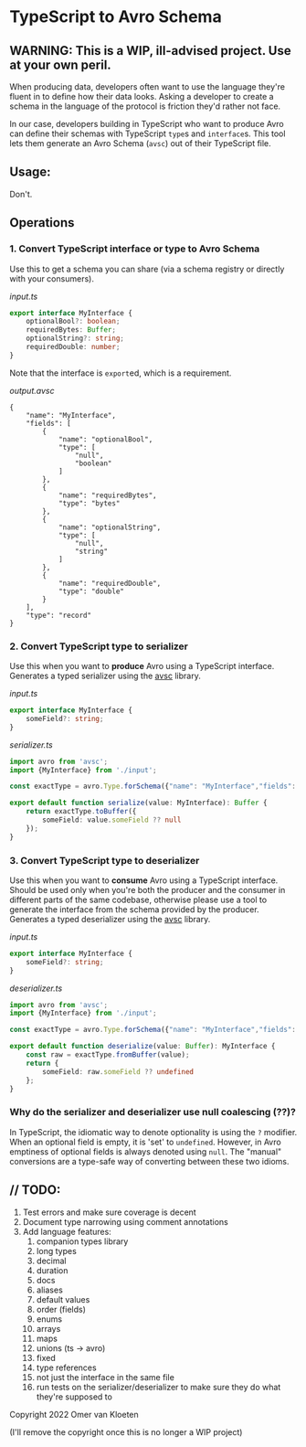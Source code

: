# TypeScript to Avro Schema

## WARNING: This is a WIP, ill-advised project. Use at your own peril.

When producing data, developers often want to use the language they're fluent in to define how their data looks.
Asking a developer to create a schema in the language of the protocol is friction they'd rather not face.

In our case, developers building in TypeScript who want to produce Avro can define their schemas with TypeScript `type`s
and `interface`s. This tool lets them generate an Avro Schema (`avsc`) out of their TypeScript file.

## Usage:

Don't.

## Operations

### 1. Convert TypeScript interface or type to Avro Schema

Use this to get a schema you can share (via a schema registry or directly with your consumers).

_input.ts_

```typescript
export interface MyInterface {
    optionalBool?: boolean;
    requiredBytes: Buffer;
    optionalString?: string;
    requiredDouble: number;
}
```

Note that the interface is `export`ed, which is a requirement.

_output.avsc_

```avro schema
{
    "name": "MyInterface",
    "fields": [
        {
            "name": "optionalBool",
            "type": [
                "null",
                "boolean"
            ]
        },
        {
            "name": "requiredBytes",
            "type": "bytes"
        },
        {
            "name": "optionalString",
            "type": [
                "null",
                "string"
            ]
        },
        {
            "name": "requiredDouble",
            "type": "double"
        }
    ],
    "type": "record"
}
```

### 2. Convert TypeScript type to serializer

Use this when you want to **produce** Avro using a TypeScript interface. \
Generates a typed serializer using
the [avsc](https://github.com/mtth/avsc) library.

_input.ts_

```typescript
export interface MyInterface {
    someField?: string;
}
```

_serializer.ts_

```typescript
import avro from 'avsc';
import {MyInterface} from './input';

const exactType = avro.Type.forSchema({"name": "MyInterface","fields": [{"name": "someField", "type": "string"}],"type": "record"});

export default function serialize(value: MyInterface): Buffer {
    return exactType.toBuffer({
        someField: value.someField ?? null
    });
}
```

### 3. Convert TypeScript type to deserializer

Use this when you want to **consume** Avro using a TypeScript interface. \
Should be used only when you're both the producer and the consumer in different parts of the same codebase, otherwise please use a tool to generate the interface from the schema provided by the producer. \
Generates a typed deserializer using
the [avsc](https://github.com/mtth/avsc) library.

_input.ts_

```typescript
export interface MyInterface {
    someField?: string;
}
```

_deserializer.ts_

```typescript
import avro from 'avsc';
import {MyInterface} from './input';

const exactType = avro.Type.forSchema({"name": "MyInterface","fields": [{"name": "someField", "type": "string"}],"type": "record"});

export default function deserialize(value: Buffer): MyInterface {
    const raw = exactType.fromBuffer(value);
    return {
        someField: raw.someField ?? undefined
    };
}
```

### Why do the serializer and deserializer use null coalescing (??)?

In TypeScript, the idiomatic way to denote optionality is using the `?` modifier.
When an optional field is empty, it is 'set' to `undefined`.
However, in Avro emptiness of optional fields is always denoted using `null`.
The "manual" conversions are a type-safe way of converting between these two idioms.

## // TODO:

1. Test errors and make sure coverage is decent
2. Document type narrowing using comment annotations 
3. Add language features:
   1. companion types library
   2. long types
   3. decimal
   4. duration
   5. docs
   6. aliases
   7. default values
   8. order (fields)
   9. enums
   10. arrays
   11. maps
   12. unions (ts -> avro)
   13. fixed
   14. type references
   15. not just the interface in the same file
   16. run tests on the serializer/deserializer to make sure they do what they're supposed to

Copyright 2022 Omer van Kloeten

(I'll remove the copyright once this is no longer a WIP project)